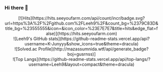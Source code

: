 ### Hi there 👋
<center>
[![Hits](https://hits.seeyoufarm.com/api/count/incr/badge.svg?url=https%3A%2F%2Fgithub.com%2FLeeh9%2F&count_bg=%2379C83D&title_bg=%23555555&icon=&icon_color=%23E7E7E7&title=hits&edge_flat=false)](https://hits.seeyoufarm.com)
</center>
<center>
![Leeh9's GitHub stats](https://github-readme-stats.vercel.app/api?username=K-Junyyy&show_icons=true&theme=dracula)
</center>
<center>
![Solved.ac Profile](http://mazassumnida.wtf/api/generate_badge?boj=gusrnss)]
</center>
<center>
![Top Langs](https://github-readme-stats.vercel.app/api/top-langs/?username=Leeh9&layout=compact&theme=dracula)
</center>
